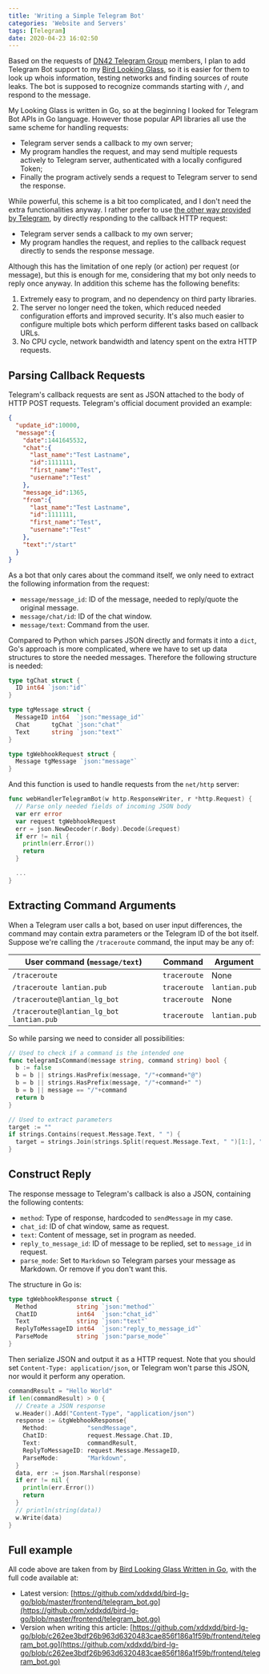 ```yaml
---
title: 'Writing a Simple Telegram Bot'
categories: 'Website and Servers'
tags: [Telegram]
date: 2020-04-23 16:02:50
---
```


Based on the requests of [DN42 Telegram Group](https://t.me/Dn42Chat) members, I plan to add Telegram Bot support to my [Bird Looking Glass](/en/article/modify-website/go-bird-looking-glass.lantian), so it is easier for them to look up whois information, testing networks and finding sources of route leaks. The bot is supposed to recognize commands starting with `/`, and respond to the message.

My Looking Glass is written in Go, so at the beginning I looked for Telegram Bot APIs in Go language. However those popular API libraries all use the same scheme for handling requests:

- Telegram server sends a callback to my own server;
- My program handles the request, and may send multiple requests actively to Telegram server, authenticated with a locally configured Token;
- Finally the program actively sends a request to Telegram server to send the response.

While powerful, this scheme is a bit too complicated, and I don't need the extra functionalities anyway. I rather prefer to use [the other way provided by Telegram](https://core.telegram.org/bots/faq#how-can-i-make-requests-in-response-to-updates), by directly responding to the callback HTTP request:

- Telegram server sends a callback to my own server;
- My program handles the request, and replies to the callback request directly to sends the response message.

Although this has the limitation of one reply (or action) per request (or message), but this is enough for me, considering that my bot only needs to reply once anyway. In addition this scheme has the following benefits:

1. Extremely easy to program, and no dependency on third party libraries.
2. The server no longer need the token, which reduced needed configuration efforts and improved security. It's also much easier to configure multiple bots which perform different tasks based on callback URLs.
3. No CPU cycle, network bandwidth and latency spent on the extra HTTP requests.

Parsing Callback Requests
-------------------------

Telegram's callback requests are sent as JSON attached to the body of HTTP POST requests. Telegram's official document provided an example:

```json
{
  "update_id":10000,
  "message":{
    "date":1441645532,
    "chat":{
      "last_name":"Test Lastname",
      "id":1111111,
      "first_name":"Test",
      "username":"Test"
    },
    "message_id":1365,
    "from":{
      "last_name":"Test Lastname",
      "id":1111111,
      "first_name":"Test",
      "username":"Test"
    },
    "text":"/start"
  }
}
```

As a bot that only cares about the command itself, we only need to extract the following information from the request:

- `message/message_id`: ID of the message, needed to reply/quote the original message.
- `message/chat/id`: ID of the chat window.
- `message/text`: Command from the user.

Compared to Python which parses JSON directly and formats it into a `dict`, Go's approach is more complicated, where we have to set up data structures to store the needed messages. Therefore the following structure is needed:

```go
type tgChat struct {
  ID int64 `json:"id"`
}

type tgMessage struct {
  MessageID int64  `json:"message_id"`
  Chat      tgChat `json:"chat"`
  Text      string `json:"text"`
}

type tgWebhookRequest struct {
  Message tgMessage `json:"message"`
}
```

And this function is used to handle requests from the `net/http` server:

```go
func webHandlerTelegramBot(w http.ResponseWriter, r *http.Request) {
  // Parse only needed fields of incoming JSON body
  var err error
  var request tgWebhookRequest
  err = json.NewDecoder(r.Body).Decode(&request)
  if err != nil {
    println(err.Error())
    return
  }

  ...
}
```

Extracting Command Arguments
----------------------------

When a Telegram user calls a bot, based on user input differences, the command may contain extra parameters or the Telegram ID of the bot itself. Suppose we're calling the `/traceroute` command, the input may be any of:

| User command (`message/text`)            | Command      | Argument      |
| ---------------------------------------- | ------------ | ------------- |
| `/traceroute`                            | `traceroute` | None          |
| `/traceroute lantian.pub`                | `traceroute` | `lantian.pub` |
| `/traceroute@lantian_lg_bot`             | `traceroute` | None          |
| `/traceroute@lantian_lg_bot lantian.pub` | `traceroute` | `lantian.pub` |

So while parsing we need to consider all possibilities:

```go
// Used to check if a command is the intended one
func telegramIsCommand(message string, command string) bool {
  b := false
  b = b || strings.HasPrefix(message, "/"+command+"@")
  b = b || strings.HasPrefix(message, "/"+command+" ")
  b = b || message == "/"+command
  return b
}

// Used to extract parameters
target := ""
if strings.Contains(request.Message.Text, " ") {
  target = strings.Join(strings.Split(request.Message.Text, " ")[1:], " ")
}
```

Construct Reply
---------------

The response message to Telegram's callback is also a JSON, containing the following contents:

- `method`: Type of response, hardcoded to `sendMessage` in my case.
- `chat_id`: ID of chat window, same as request.
- `text`: Content of message, set in program as needed.
- `reply_to_message_id`: ID of message to be replied, set to `message_id` in request.
- `parse_mode`: Set to `Markdown` so Telegram parses your message as Markdown. Or remove if you don't want this.

The structure in Go is:

```go
type tgWebhookResponse struct {
  Method           string `json:"method"`
  ChatID           int64  `json:"chat_id"`
  Text             string `json:"text"`
  ReplyToMessageID int64  `json:"reply_to_message_id"`
  ParseMode        string `json:"parse_mode"`
}
```

Then serialize JSON and output it as a HTTP request. Note that you should set `Content-Type: application/json`, or Telegram won't parse this JSON, nor would it perform any operation.

```go
commandResult = "Hello World"
if len(commandResult) > 0 {
  // Create a JSON response
  w.Header().Add("Content-Type", "application/json")
  response := &tgWebhookResponse{
    Method:           "sendMessage",
    ChatID:           request.Message.Chat.ID,
    Text:             commandResult,
    ReplyToMessageID: request.Message.MessageID,
    ParseMode:        "Markdown",
  }
  data, err := json.Marshal(response)
  if err != nil {
    println(err.Error())
    return
  }
  // println(string(data))
  w.Write(data)
}
```

Full example
------------

All code above are taken from by [Bird Looking Glass Written in Go](/en/article/modify-website/go-bird-looking-glass.lantian), with the full code available at:

- Latest version: [https://github.com/xddxdd/bird-lg-go/blob/master/frontend/telegram_bot.go](https://github.com/xddxdd/bird-lg-go/blob/master/frontend/telegram_bot.go)
- Version when writing this article: [https://github.com/xddxdd/bird-lg-go/blob/c262ee3bdf26b963d6320483cae856f186a1f59b/frontend/telegram_bot.go](https://github.com/xddxdd/bird-lg-go/blob/c262ee3bdf26b963d6320483cae856f186a1f59b/frontend/telegram_bot.go)
